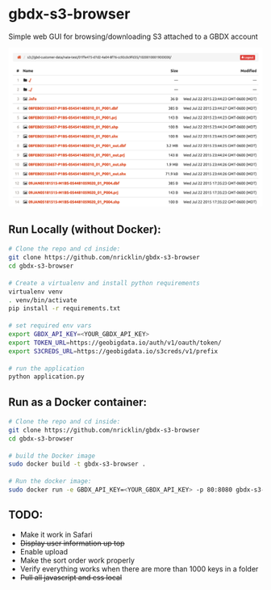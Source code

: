 # gbdx-s3-browser
Simple web GUI for browsing/downloading S3 attached to a GBDX account

![Screenshot](example.png?raw=true "Screenshot")

Run Locally (without Docker):
--------
```bash
# Clone the repo and cd inside:
git clone https://github.com/nricklin/gbdx-s3-browser
cd gbdx-s3-browser

# Create a virtualenv and install python requirements
virtualenv venv
. venv/bin/activate
pip install -r requirements.txt

# set required env vars
export GBDX_API_KEY=<YOUR_GBDX_API_KEY>
export TOKEN_URL=https://geobigdata.io/auth/v1/oauth/token/
export S3CREDS_URL=https://geobigdata.io/s3creds/v1/prefix

# run the application
python application.py
```

Run as a Docker container:
-------
```bash
# Clone the repo and cd inside:
git clone https://github.com/nricklin/gbdx-s3-browser
cd gbdx-s3-browser

# build the Docker image
sudo docker build -t gbdx-s3-browser .

# Run the docker image:
sudo docker run -e GBDX_API_KEY=<YOUR_GBDX_API_KEY> -p 80:8080 gbdx-s3-browser
```

TODO:
----
- Make it work in Safari
- ~~Display user information up top~~
- Enable upload
- Make the sort order work properly
- Verify everything works when there are more than 1000 keys in a folder
- ~~Pull all javascript and css local~~
